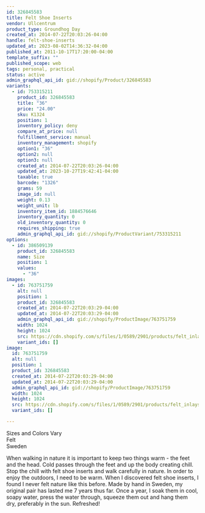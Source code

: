 ```yaml
---
id: 326845583
title: Felt Shoe Inserts
vendor: Ullcentrum
product_type: Groundhog Day
created_at: 2014-07-22T20:03:26-04:00
handle: felt-shoe-inserts
updated_at: 2023-08-02T14:36:32-04:00
published_at: 2011-10-17T17:20:00-04:00
template_suffix: ""
published_scope: web
tags: personal, practical
status: active
admin_graphql_api_id: gid://shopify/Product/326845583
variants:
  - id: 753315211
    product_id: 326845583
    title: "36"
    price: "24.00"
    sku: K1324
    position: 1
    inventory_policy: deny
    compare_at_price: null
    fulfillment_service: manual
    inventory_management: shopify
    option1: "36"
    option2: null
    option3: null
    created_at: 2014-07-22T20:03:26-04:00
    updated_at: 2023-10-27T19:42:41-04:00
    taxable: true
    barcode: "1326"
    grams: 59
    image_id: null
    weight: 0.13
    weight_unit: lb
    inventory_item_id: 1884576646
    inventory_quantity: 0
    old_inventory_quantity: 0
    requires_shipping: true
    admin_graphql_api_id: gid://shopify/ProductVariant/753315211
options:
  - id: 386509139
    product_id: 326845583
    name: Size
    position: 1
    values:
      - "36"
images:
  - id: 763751759
    alt: null
    position: 1
    product_id: 326845583
    created_at: 2014-07-22T20:03:29-04:00
    updated_at: 2014-07-22T20:03:29-04:00
    admin_graphql_api_id: gid://shopify/ProductImage/763751759
    width: 1024
    height: 1024
    src: https://cdn.shopify.com/s/files/1/0589/2901/products/felt_inlays.jpeg?v=1406073809
    variant_ids: []
image:
  id: 763751759
  alt: null
  position: 1
  product_id: 326845583
  created_at: 2014-07-22T20:03:29-04:00
  updated_at: 2014-07-22T20:03:29-04:00
  admin_graphql_api_id: gid://shopify/ProductImage/763751759
  width: 1024
  height: 1024
  src: https://cdn.shopify.com/s/files/1/0589/2901/products/felt_inlays.jpeg?v=1406073809
  variant_ids: []

---
```


Sizes and Colors Vary  
Felt  
Sweden

When walking in nature it is important to keep two things warm \- the feet and the head. Cold passes through the feet and up the body creating chill. Stop the chill with felt shoe inserts and walk carefully in nature. In order to enjoy the outdoors, I need to be warm. When I discovered felt shoe inserts, I found I never felt nature like this before. Made by hand in Sweden, my original pair has lasted me 7 years thus far. Once a year, I soak them in cool, soapy water, press the water through, squeeze them out and hang them dry, preferably in the sun. Refreshed!